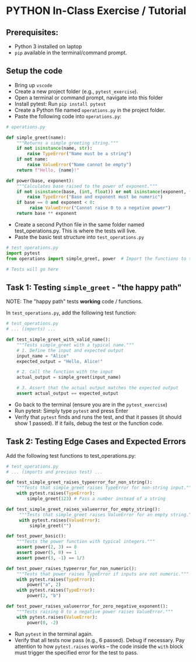 # PYTHON In-Class Exercise / Tutorial

## Prerequisites:

* Python 3 installed on laptop
* `pip` available in the terminal/command prompt.

## Setup the code

* Bring up `vscode`
* Create a new project folder (e.g., `pytest_exercise`).
* Open a terminal or command prompt, navigate into this folder
* Install pytest: Run `pip install pytest`
* Create a Python file named `operations.py` in the project folder.
* Paste the following code into `operations.py`:

```python
# operations.py

def simple_greet(name):
    """Returns a simple greeting string."""
    if not isinstance(name, str):
        raise TypeError("Name must be a string")
    if not name:
        raise ValueError("Name cannot be empty")
    return f"Hello, {name}!"

def power(base, exponent):
    """Calculates base raised to the power of exponent."""
    if not isinstance(base, (int, float)) or not isinstance(exponent, (int, float)):
        raise TypeError("Base and exponent must be numeric")
    if base == 0 and exponent < 0:
         raise ValueError("Cannot raise 0 to a negative power")
    return base ** exponent
```

* Create a second Python file in the same folder named test_operations.py. This
  is where the tests will live.
* Paste the basic test structure into `test_operations.py`

```python
# test_operations.py
import pytest
from operations import simple_greet, power  # Import the functions to test

# Tests will go here
```

## Task 1: Testing `simple_greet` - "the happy path"

NOTE: The "happy path" tests __working__ code / functions.

In `test_operations.py`, add the following test function:

```python
# test_operations.py
# ... (imports) ...

def test_simple_greet_with_valid_name():
    """Tests simple_greet with a typical name."""
    # 1. Define the input and expected output
    input_name = "Alice"
    expected_output = "Hello, Alice!"

    # 2. Call the function with the input
    actual_output = simple_greet(input_name)

    # 3. Assert that the actual output matches the expected output
    assert actual_output == expected_output
```

* Go back to the terminal (ensure you are in the `pytest_exercise`)
* Run pytest: Simply type `pytest` and press Enter
* Verify that `pytest` finds and runs the test, and that it passes (it should
  show 1 passed). If it fails, debug the test or the function code.

## Task 2: Testing Edge Cases and Expected Errors

Add the following test functions to test_operations.py:

```python
# test_operations.py
# ... (imports and previous test) ...

def test_simple_greet_raises_typeerror_for_non_string():
    """Tests that simple_greet raises TypeError for non-string input."""
    with pytest.raises(TypeError):
        simple_greet(123) # Pass a number instead of a string

def test_simple_greet_raises_valueerror_for_empty_string():
     """Tests that simple_greet raises ValueError for an empty string."""
     with pytest.raises(ValueError):
         simple_greet("")

def test_power_basic():
    """Tests the power function with typical integers."""
    assert power(2, 3) == 8
    assert power(5, 0) == 1
    assert power(3, -1) == 1/3

def test_power_raises_typeerror_for_non_numeric():
    """Tests that power raises TypeError if inputs are not numeric."""
    with pytest.raises(TypeError):
        power("a", 2)
    with pytest.raises(TypeError):
        power(2, "b")

def test_power_raises_valueerror_for_zero_negative_exponent():
    """Tests raising 0 to a negative power raises ValueError."""
    with pytest.raises(ValueError):
        power(0, -2)
```

* Run `pytest` in the terminal again.
* Verify that all tests now pass (e.g., 6 passed). Debug if necessary. Pay
attention to how `pytest.raises` works – the code inside the `with` block must
trigger the specified error for the test to pass.

